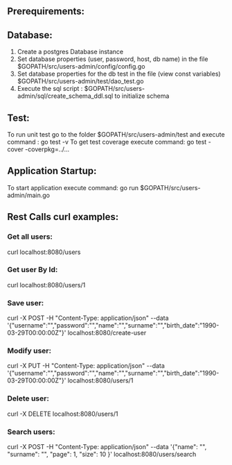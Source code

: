 ## Prerequirements:

## Database:

1) Create a postgres Database instance
2) Set database properties (user, password, host, db name) in the file $GOPATH/src/users-admin/config/config.go
3) Set database properties for the db test  in the file (view const variables) $GOPATH/src/users-admin/test/dao_test.go
4) Execute the sql script : $GOPATH/src/users-admin/sql/create_schema_ddl.sql to initialize schema

## Test:
To run unit test go to the folder $GOPATH/src/users-admin/test and execute command :
go test -v
To get test coverage execute command:
go test -cover -coverpkg=../...

## Application Startup:
To start application execute command:
go run $GOPATH/src/users-admin/main.go

## Rest Calls curl examples:

### Get all users: 
curl localhost:8080/users

### Get user By Id: 
curl localhost:8080/users/1

### Save user: 
curl -X POST -H "Content-Type: application/json"  --data '{"username":"","password":"","name":"","surname":"","birth_date":"1990-03-29T00:00:00Z"}' localhost:8080/create-user

### Modify user: 
curl -X PUT  -H "Content-Type: application/json"  --data '{"username":"","password":"","name":"","surname":"","birth_date":"1990-03-29T00:00:00Z"}' localhost:8080/users/1

### Delete user:
curl -X DELETE localhost:8080/users/1

### Search users:
curl -X POST -H "Content-Type: application/json"  --data '{"name": "", "surname": "", "page": 1, "size": 10 }' localhost:8080/users/search

